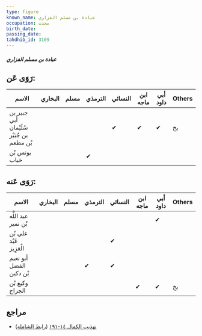 ```yaml
---
type: figure
known_name: عبادة بن مسلم الفزاري
occupation: محدث
birth_date:
passing_date:
tahdhib_id: 3109
---
```

##### عبادة بن مسلم الفزاري

## رَوَى عَن:
| الاسم                                      | البخاري | مسلم | الترمذي | النسائي | ابن ماجه | أبي داود | Others |
| ------------------------------------------ | ------- | ---- | ------- | ------- | -------- | -------- | ------ |
| جبير بن أَبي سُلَيْمان بن جُبَيْر بْن مطعم |         |      |         | ✔       | ✔        | ✔        | بخ     |
| يونس بْن خباب                              |         |      | ✔       |         |          |          |        |
## رَوَى عَنه:
| الاسم                   | البخاري | مسلم | الترمذي | النسائي | ابن ماجه | أبي داود | Others |
| ----------------------- | ------- | ---- | ------- | ------- | -------- | -------- | ------ |
| عبد اللَّه بْن نمير     |         |      |         |         |          | ✔        |        |
| علي بْن عَبْد الْعَزِيز |         |      |         | ✔       |          |          |        |
| أبو نعيم الفضل بْن دكين |         |      | ✔       | ✔       |          |          |        |
| وكيع بْن الجراح         |         |      |         |         | ✔        | ✔        | بخ     |
## مراجع
- [تهذيب الكمال ١٤-١٩١](obsidian://open?vault=Tahdhib-al-Kamal&file=Figures/٣١٠٩-عبادة%20بن%20مسلم%20الفزاري) ([رابط الشاملة](https://shamela.ws/book/3722/7119))